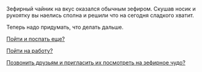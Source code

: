 Зефирный чайник на вкус оказался обычным зефиром. 
Скушав носик и рукоятку вы наелись сполна и 
решили что на сегодня сладкого хватит.

Теперь надо придумать, что делать дальше.

[ Пойти и поспать еще? ](sleep/sleep.md)

[ Пойти на работу? ](work/work.md)

[ Позвонить друзьям и пригласить их посмотреть на зефирное чудо? ](friends/friends.md)
